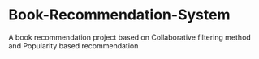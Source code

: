 # Book-Recommendation-System
A book recommendation project based on Collaborative filtering method and Popularity based recommendation
